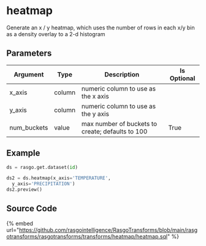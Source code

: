 

# heatmap

Generate an x / y heatmap, which uses the number of rows in each x/y bin as a density overlay to a 2-d histogram

## Parameters

|  Argument   |  Type  |                   Description                    | Is Optional |
| ----------- | ------ | ------------------------------------------------ | ----------- |
| x_axis      | column | numeric column to use as the x axis              |             |
| y_axis      | column | numeric column to use as the y axis              |             |
| num_buckets | value  | max number of buckets to create; defaults to 100 | True        |


## Example

```python
ds = rasgo.get.dataset(id)

ds2 = ds.heatmap(x_axis='TEMPERATURE',
  y_axis='PRECIPITATION')
ds2.preview()
```

## Source Code

{% embed url="https://github.com/rasgointelligence/RasgoTransforms/blob/main/rasgotransforms/rasgotransforms/transforms/heatmap/heatmap.sql" %}
